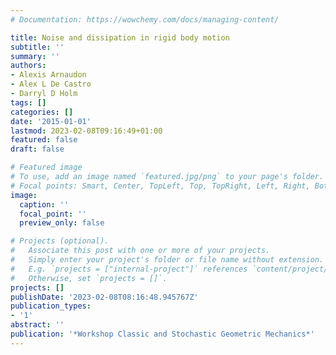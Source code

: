 ```yaml
---
# Documentation: https://wowchemy.com/docs/managing-content/

title: Noise and dissipation in rigid body motion
subtitle: ''
summary: ''
authors:
- Alexis Arnaudon
- Alex L De Castro
- Darryl D Holm
tags: []
categories: []
date: '2015-01-01'
lastmod: 2023-02-08T09:16:49+01:00
featured: false
draft: false

# Featured image
# To use, add an image named `featured.jpg/png` to your page's folder.
# Focal points: Smart, Center, TopLeft, Top, TopRight, Left, Right, BottomLeft, Bottom, BottomRight.
image:
  caption: ''
  focal_point: ''
  preview_only: false

# Projects (optional).
#   Associate this post with one or more of your projects.
#   Simply enter your project's folder or file name without extension.
#   E.g. `projects = ["internal-project"]` references `content/project/deep-learning/index.md`.
#   Otherwise, set `projects = []`.
projects: []
publishDate: '2023-02-08T08:16:48.945767Z'
publication_types:
- '1'
abstract: ''
publication: '*Workshop Classic and Stochastic Geometric Mechanics*'
---
```

